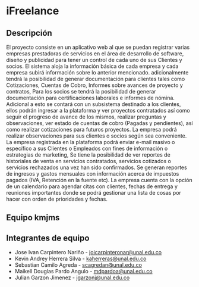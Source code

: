 # iFreelance

## Descripción

El proyecto consiste en un aplicativo web al que se puedan registrar varias empresas prestadoras de servicios en el área de desarrollo de software, diseño y publicidad para tener un control de cada uno de sus Clientes y socios. El sistema aloja la información básica de cada empresa y cada empresa subirá información sobre lo anterior mencionado. adicionalmente tendrá la posibilidad de generar documentación para clientes tales como Cotizaciones, Cuentas de Cobro, Informes sobre avances de proyecto y  contratos, Para los socios se tendrá la posibilidad de generar documentación para certificaciones laborales e informes de nómina.
Adicional a esto se contará con un subsistema destinado a los clientes, ellos podrán ingresar a la plataforma y ver proyectos contratados así como seguir el progreso de avance de los mismos, realizar preguntas y observaciones, ver estado de cuentas de cobro (Pagadas y pendientes), así como realizar cotizaciones para futuros proyectos. La empresa podrá realizar observaciones para sus clientes o socios según sea conveniente.
La empresa registrada en la plataforma podrá enviar e-mail masivo o específico a sus Clientes o Empleados con fines de información o estrategias de marketing, Se tiene la posibilidad de ver reportes de historiales de venta en servicios contratados, servicios cotizados o servicios rechazados una vez han sido confirmados.
Se generan reportes de ingresos y gastos mensuales con información acerca de impuestos pagados (IVA, Retención en la fuente etc).
La empresa cuenta con la opción de un calendario para agendar citas con clientes, fechas de entrega y reuniones importantes donde se podrá gestionar una lista de cosas por hacer con orden de prioridades y fechas.

## Equipo **kmjms**

## Integrantes de equipo
- Jose Ivan Carpintero Nariño - joicarpinteronar@unal.edu.co
- Kevin Andrey Herrera Silva - kaherreras@unal.edu.co
- Sebastian Camilo Agreda - scagredan@unal.edu.co
- Maikell Douglas Pardo Angulo - mdpardoa@unal.edu.co
- Julian Garzon Jimenez - jgarzonj@unal.edu.co